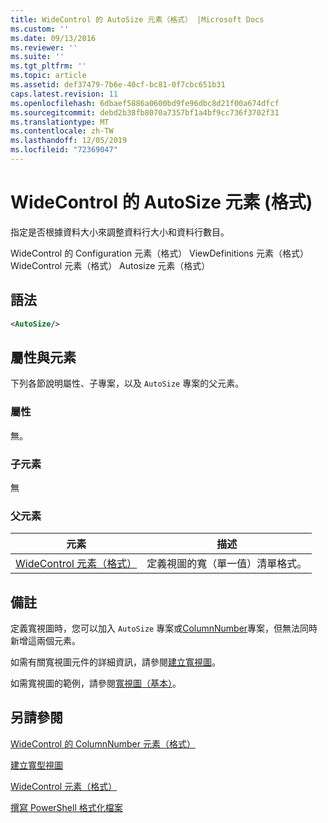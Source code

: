 ```yaml
---
title: WideControl 的 AutoSize 元素（格式） |Microsoft Docs
ms.custom: ''
ms.date: 09/13/2016
ms.reviewer: ''
ms.suite: ''
ms.tgt_pltfrm: ''
ms.topic: article
ms.assetid: def37479-7b6e-40cf-bc81-0f7cbc651b31
caps.latest.revision: 11
ms.openlocfilehash: 6dbaef5886a0600bd9fe96dbc8d21f00a674dfcf
ms.sourcegitcommit: debd2b38fb8070a7357bf1a4bf9cc736f3702f31
ms.translationtype: MT
ms.contentlocale: zh-TW
ms.lasthandoff: 12/05/2019
ms.locfileid: "72369047"
---
```

# <a name="autosize-element-for-widecontrol-format"></a>WideControl 的 AutoSize 元素 (格式)

指定是否根據資料大小來調整資料行大小和資料行數目。

WideControl 的 Configuration 元素（格式） ViewDefinitions 元素（格式） WideControl 元素（格式） Autosize 元素（格式）

## <a name="syntax"></a>語法

```xml
<AutoSize/>
```

## <a name="attributes-and-elements"></a>屬性與元素

下列各節說明屬性、子專案，以及 `AutoSize` 專案的父元素。

### <a name="attributes"></a>屬性

無。

### <a name="child-elements"></a>子元素

無

### <a name="parent-elements"></a>父元素

|元素|描述|
|-------------|-----------------|
|[WideControl 元素（格式）](./widecontrol-element-format.md)|定義視圖的寬（單一值）清單格式。|

## <a name="remarks"></a>備註

定義寬視圖時，您可以加入 `AutoSize` 專案或[ColumnNumber](./columnnumber-element-for-widecontrol-format.md)專案，但無法同時新增這兩個元素。

如需有關寬視圖元件的詳細資訊，請參閱[建立寬視圖](./creating-a-wide-view.md)。

如需寬視圖的範例，請參閱[寬視圖（基本）](./wide-view-basic.md)。

## <a name="see-also"></a>另請參閱

[WideControl 的 ColumnNumber 元素（格式）](./columnnumber-element-for-widecontrol-format.md)

[建立寬型視圖](./creating-a-wide-view.md)

[WideControl 元素（格式）](./widecontrol-element-format.md)

[撰寫 PowerShell 格式化檔案](./writing-a-powershell-formatting-file.md)
